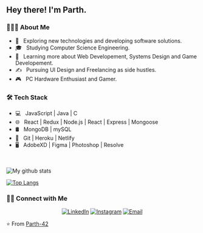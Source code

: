 <h2> Hey there! I'm Parth.</h2>

<h3> 👨🏻‍💻 About Me </h3>

- 🤔 &nbsp; Exploring new technologies and developing software solutions.
- 🎓 &nbsp; Studying Computer Science Engineering.
- 🌱 &nbsp; Learning more about Web Developement, Systems Design and Game Developement.
- ✍️ &nbsp; Pursuing UI Design and Freelancing as side hustles.
- 🎮 &nbsp; PC Hardware Enthusiast and Gamer.


<h3>🛠 Tech Stack</h3>

- 💻 &nbsp; JavaScript | Java | C 
- 🌐 &nbsp; React | Redux | Node.js | React | Express | Mongoose 
- 🛢 &nbsp;  MongoDB | mySQL
- 🔧 &nbsp; Git | Heroku | Netlify
- 🖥 &nbsp; AdobeXD | Figma | Photoshop | Resolve

<br/>

![My github stats](https://github-readme-stats.vercel.app/api?username=parth-42&show_icons=true&theme=radical)


[![Top Langs](https://github-readme-stats.vercel.app/api/top-langs/?username=Parth-42&layout=compact&theme=radical)](https://github.com/Parth-42/github-readme-stats)

<h3> 🤝🏻 Connect with Me </h3>

<p align="center">
<a href="https://www.linkedin.com/in/parth-p-b5b654100/"><img alt="LinkedIn" src="https://img.shields.io/badge/LinkedIn-Parth%20Puri-blue?style=flat-square&logo=linkedin"></a>
<a href="https://www.instagram.com/parth.js/?hl=en"><img alt="Instagram" src="https://img.shields.io/badge/Instagram-parth.js_-blue?style=flat-square&logo=instagram"></a>
<a href="mailto:parthpuri2000@gmail.com"><img alt="Email" src="https://img.shields.io/badge/Email-parthpuri2000@gmail.com-blue?style=flat-square&logo=gmail"></a>
</p>

⭐️ From [Parth-42](https://github.com/Parth-42)
